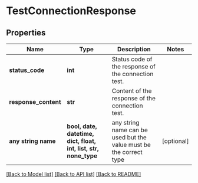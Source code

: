 # TestConnectionResponse


## Properties
Name | Type | Description | Notes
------------ | ------------- | ------------- | -------------
**status_code** | **int** | Status code of the response of the connection test. | 
**response_content** | **str** | Content of the response of the connection test. | 
**any string name** | **bool, date, datetime, dict, float, int, list, str, none_type** | any string name can be used but the value must be the correct type | [optional]

[[Back to Model list]](../README.md#documentation-for-models) [[Back to API list]](../README.md#documentation-for-api-endpoints) [[Back to README]](../README.md)


